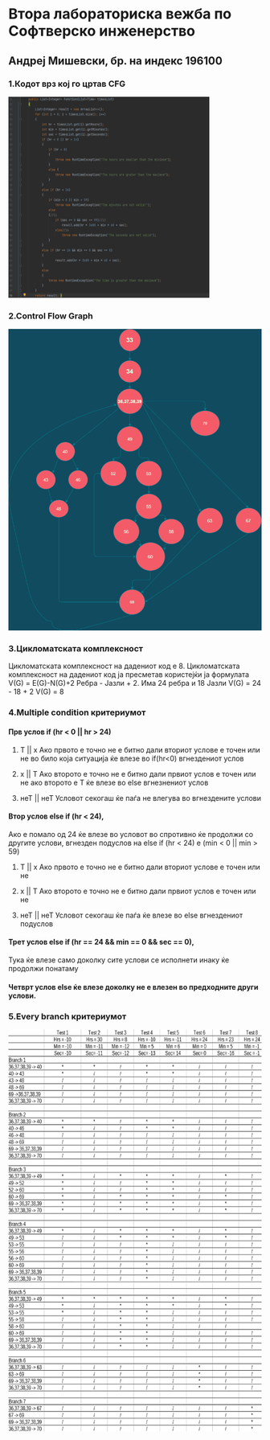 # Втора лабораториска вежба по Софтверско инженерство

## Андреј Мишевски, бр. на индекс 196100
### 1.Кодот врз кој го цртав CFG
<img src = "images/function.png" height="400" width="400">

### 2.Control Flow Graph
<img src = "images/Graph.png" height="600" width="600">

### 3.Цикломатската комплексност 

Цикломатската комплексност на дадениот код е 8.
Цикломатската комплексност на дадениот код ја пресметав користејќи ја формулата V(G) = E(G)-N(G)+2
Ребра - Јазли + 2.
Има 24 ребра и 18 Јазли
V(G) = 24 - 18 + 2
V(G) = 8
            
            
### 4.Multiple condition критериумот

#### Прв услов if (hr < 0 || hr > 24) 
1. T || x  Ако првото е точно не е битно дали вториот услове е точен или не
во било која ситуација ќе влезе во if(hr<0) вгнездениот услов

2. x || Т Ако второто е точно не е битно дали првиот услов е точен или не
ако второто е Т ќе влезе во else вгнезнениот услов

3. неТ || неТ Условот секогаш ќе паѓа
не влегува во вгнездените услови

#### Втор услов else if (hr < 24),
Ако е помало од 24 ќе влезе во условот во спротивно ќе продолжи со другите услови,
вгнезден подуслов на else if (hr < 24) е (min < 0 || min > 59)
1. T || x  Ако првото е точно не е битно дали вториот услове е точен или не

2. x || Т Ако второто е точно не е битно дали првиот услов е точен или не

3. неТ || неТ Условот секогаш ќе паѓа
ќе влезе во else вгнездениот подуслов

#### Трет услов else if (hr == 24 && min == 0 && sec == 0), 
Тука ќе влезе само доколку сите услови се исполнети инаку ќе продолжи понатаму

#### Четврт услов else ќе влезе доколку не е влезен во предходните други услови.

### 5.Every branch критериумот

<img src = "images/part 1.png" height="800" width="800">
